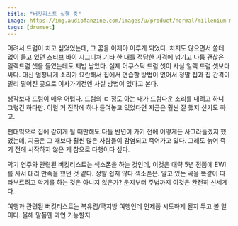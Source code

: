 ```yaml
---
title: "버킷리스트 실행 중"
image: https://img.audiofanzine.com/images/u/product/normal/millenium-mps-850-e-drum-set-285455.jpg
tags: [drumset]
---
```


어려서 드럼이 치고 싶었었는데, 그 꿈을 이제야 이루게 되었다. 치지도 않으면서 쓸데 없이 들고 있던 스티브 바이 시그니쳐 기타 한 대를 적당한 가격에 넘기고 나름 괜찮은 일렉드럼 셋을 들였는데도 제법 남았다. 실제 어쿠스틱 드럼 셋이 사실 일렉 드럼 셋보다 싸다. 대신 엄청나게 소리가 요란해서 집에서 연습할 방법이 없어서 정말 집과 집 간격이 멀리 떨어진 곳으로 이사가기전엔 사실 방법이 없다고 본다. 

생각보다 드럼이 매우 어렵다. 드럼의 ㄷ 정도 아는 내가 드럼다운 소리를 내려고 하니 그렇긴 하다만. 이럴 거 진작에 하나 들여놓고 있었다면 지금은 훨씬 잘 했지 싶기도 하고.

팬대믹으로 집에 갇히게 될 때만해도 다들 반년이 가기 전에 어떻게든 사그라들겠지 했었는데, 지금은 그 때보다 훨씬 많은 사람들이 감염되고 죽어가고 있다. 그래도 늙어 죽기 전에 시작하지 않은 게 참으로 다행이다 싶다. 

악기 연주와 관련된 버킷리스트는 섹소폰을 하는 것인데, 이것은 대략 5년 전쯤에 EWI를 사서 대리 만족을 했던 것 같다. 정말 쉽지 않다 섹소폰은. 알고 있는 곡을 똑같이 따라부르려고 악기를 하는 것은 아니지 않은가? 운지부터 주법까지 이것은 완전히 신세계다. 

여행과 관련된 버킷리스트는 북유럽/극지방 여행인데 언제쯤 시도하게 될지 두고 볼 일이다. 올해 말쯤엔 과연 가능할지.